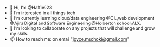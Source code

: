- 👋 Hi, I’m @Haffie023
- 👀 I’m interested in all things tech
- 🌱 I’m currently learning cloud/data engineering @CIL,web development @Ajira Digital and Software Engineering @Holberton school;ALX.
- 💞️ I’m looking to collaborate on any projects that will challenge and grow my skills.
- 📫 How to reach me: on email "joyce.muchoki@gmail.com"

<!---
Haffie023/Haffie023 is a ✨ special ✨ repository because its `README.md` (this file) appears on your GitHub profile.
You can click the Preview link to take a look at your changes.
--->
